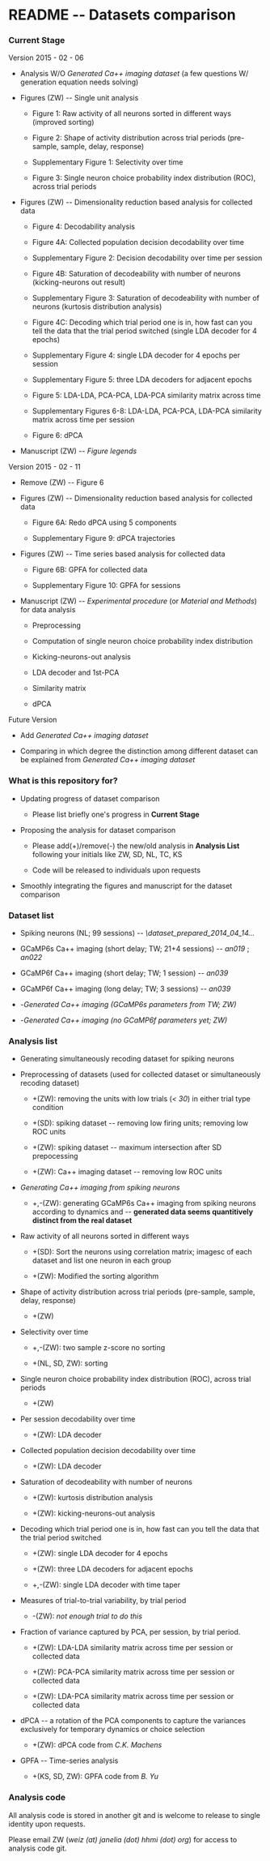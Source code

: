 README -- Datasets comparison
=============================

### Current Stage

Version 2015 - 02 - 06

-   Analysis W/O *Generated Ca++ imaging dataset* (a few questions W/ generation
    equation needs solving)

-   Figures (ZW) -- Single unit analysis

    -   Figure 1: Raw activity of all neurons sorted in different ways (improved
        sorting)

    -   Figure 2: Shape of activity distribution across trial periods
        (pre-sample, sample, delay, response)

    -   Supplementary Figure 1: Selectivity over time

    -   Figure 3: Single neuron choice probability index distribution (ROC),
        across trial periods

-   Figures (ZW) -- Dimensionality reduction based analysis for collected data

    -   Figure 4: Decodability analysis

    -   Figure 4A: Collected population decision decodability over time

    -   Supplementary Figure 2: Decision decodability over time per session

    -   Figure 4B: Saturation of decodeability with number of neurons
        (kicking-neurons out result)

    -   Supplementary Figure 3: Saturation of decodeability with number of
        neurons (kurtosis distribution analysis)

    -   Figure 4C: Decoding which trial period one is in, how fast can you tell
        the data that the trial period switched (single LDA decoder for 4
        epochs)

    -   Supplementary Figure 4: single LDA decoder for 4 epochs per session

    -   Supplementary Figure 5: three LDA decoders for adjacent epochs

    -   Figure 5: LDA-LDA, PCA-PCA, LDA-PCA similarity matrix across time

    -   Supplementary Figures 6-8: LDA-LDA, PCA-PCA, LDA-PCA similarity matrix
        across time per session

    -   Figure 6: dPCA

-   Manuscript (ZW) -- *Figure legends*

Version 2015 - 02 - 11

-   Remove (ZW) -- Figure 6

-   Figures (ZW) -- Dimensionality reduction based analysis for collected data

    -   Figure 6A: Redo dPCA using 5 components

    -   Supplementary Figure 9: dPCA trajectories

-   Figures (ZW) -- Time series based analysis for collected data

    -   Figure 6B: GPFA for collected data

    -   Supplementary Figure 10: GPFA for sessions

-   Manuscript (ZW) -- *Experimental procedure* (or *Material and Methods*) for
    data analysis

    -   Preprocessing

    -   Computation of single neuron choice probability index distribution

    -   Kicking-neurons-out analysis

    -   LDA decoder and 1st-PCA

    -   Similarity matrix

    -   dPCA

Future Version

-   Add *Generated Ca++ imaging dataset*

-   Comparing in which degree the distinction among different dataset can be
    explained from *Generated Ca++ imaging dataset*

### What is this repository for?

-   Updating progress of dataset comparison

    -   Please list briefly one's progress in **Current Stage**

-   Proposing the analysis for dataset comparison

    -   Please add(+)/remove(-) the new/old analysis in **Analysis List**
        following your initials like ZW, SD, NL, TC, KS

    -   Code will be released to individuals upon requests

-   Smoothly integrating the figures and manuscript for the dataset comparison

### Dataset list

-   Spiking neurons (NL; 99 sessions) -- *\\dataset\_prepared\_2014\_04\_14...*

-   GCaMP6s Ca++ imaging (short delay; TW; 21+4 sessions) -- *an019* ; *an022*

-   GCaMP6f Ca++ imaging (short delay; TW; 1 session) -- *an039*

-   GCaMP6f Ca++ imaging (long delay; TW; 3 sessions) -- *an039*

-   \-*Generated Ca++ imaging (GCaMP6s parameters from TW; ZW)*

-   \-*Generated Ca++ imaging (no GCaMP6f parameters yet; ZW)*

### Analysis list

-   Generating simultaneously recoding dataset for spiking neurons

-   Preprocessing of datasets (used for collected dataset or simultaneously
    recoding dataset)

    -   \+(ZW): removing the units with low trials (*\< 30*) in either trial
        type condition

    -   \+(SD): spiking dataset -- removing low firing units; removing low ROC
        units

    -   \+(ZW): spiking dataset -- maximum intersection after SD prepocessing

    -   \+(ZW): Ca++ imaging dataset -- removing low ROC units

-   *Generating Ca++ imaging from spiking neurons*

    -   \+,-(ZW): generating GCaMP6s Ca++ imaging from spiking neurons according
        to dynamics and -- **generated data seems quantitively distinct from the
        real dataset**

-   Raw activity of all neurons sorted in different ways

    -   \+(SD): Sort the neurons using correlation matrix; imagesc of each
        dataset and list one neuron in each group

    -   \+(ZW): Modified the sorting algorithm

-   Shape of activity distribution across trial periods (pre-sample, sample,
    delay, response)

    -   \+(ZW)

-   Selectivity over time

    -   \+,-(ZW): two sample z-score no sorting

    -   \+(NL, SD, ZW): sorting

-   Single neuron choice probability index distribution (ROC), across trial
    periods

    -   \+(ZW)

-   Per session decodability over time

    -   \+(ZW): LDA decoder

-   Collected population decision decodability over time

    -   \+(ZW): LDA decoder

-   Saturation of decodeability with number of neurons

    -   \+(ZW): kurtosis distribution analysis

    -   \+(ZW): kicking-neurons-out analysis

-   Decoding which trial period one is in, how fast can you tell the data that
    the trial period switched

    -   \+(ZW): single LDA decoder for 4 epochs

    -   \+(ZW): three LDA decoders for adjacent epochs

    -   \+,-(ZW): single LDA decoder with time taper

-   Measures of trial-to-trial variability, by trial period

    -   \-(ZW): *not enough trial to do this*

-   Fraction of variance captured by PCA, per session, by trial period.

    -   \+(ZW): LDA-LDA similarity matrix across time per session or collected
        data

    -   \+(ZW): PCA-PCA similarity matrix across time per session or collected
        data

    -   \+(ZW): LDA-PCA similarity matrix across time per session or collected
        data

-   dPCA -- a rotation of the PCA components to capture the variances
    exclusively for temporary dynamics or choice selection

    -   \+(ZW): dPCA code from *C.K. Machens*

-   GPFA -- Time-series analysis

    -   \+(KS, SD, ZW): GPFA code from *B. Yu*


### Analysis code

All analysis code is stored in another git and is welcome to release to single
identity upon requests.

Please email ZW (*weiz (at) janelia (dot) hhmi (dot) org*) for access to
analysis code git.